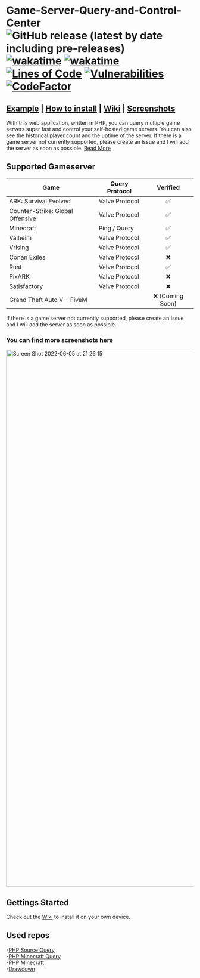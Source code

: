 
# Game-Server-Query-and-Control-Center  ![GitHub release (latest by date including pre-releases)](https://img.shields.io/github/v/release/AunePVP/Game-Server-Query-and-Control-Center?include_prereleases) [![wakatime](https://wakatime.com/badge/github/AunePVP/Game-Server-Query-and-Control-Center.svg)](https://wakatime.com/badge/github/AunePVP/Game-Server-Query-and-Control-Center) [![wakatime](https://img.shields.io/github/languages/top/AunePVP/Game-Server-Query-and-Control-Center)](https://img.shields.io/github/languages/top/AunePVP/Game-Server-Query-and-Control-Center) [![Lines of Code](https://sonarcloud.io/api/project_badges/measure?project=AunePVP_Game-Server-Query-and-Control-Center&metric=ncloc)](https://sonarcloud.io/summary/new_code?id=AunePVP_Game-Server-Query-and-Control-Center) [![Vulnerabilities](https://sonarcloud.io/api/project_badges/measure?project=AunePVP_Game-Server-Query-and-Control-Center&metric=vulnerabilities) ](https://sonarcloud.io/summary/new_code?id=AunePVP_Game-Server-Query-and-Control-Center) [![CodeFactor](https://www.codefactor.io/repository/github/aunepvp/game-server-query-and-control-center/badge)](https://www.codefactor.io/repository/github/aunepvp/game-server-query-and-control-center)
## [Example](https://tracker.iguaserver.de) | [How to install]( https://github.com/AunePVP/Game-Server-Query-and-Control-Center/wiki/Installation ) | [Wiki](https://github.com/AunePVP/Game-Server-Query-and-Control-Center/wiki) | [Screenshots]( https://github.com/AunePVP/Game-Server-Query-and-Control-Center/wiki/Screenshots )
With this web application, written in PHP, you can query multiple game servers super fast and control your self-hosted game servers.
You can also see the historical player count and the uptime of the server. If there is a game server not currently supported, please create an Issue and I will add the server as soon as possible. [Read More]( https://github.com/AunePVP/Game-Server-Query-and-Control-Center/wiki#more-informations)
## Supported Gameserver
| Game                             | Query Protocol |    Verified     |
|----------------------------------|----------------|:---------------:|
| ARK: Survival Evolved            | Valve Protocol |        ✅        |
| Counter-Strike: Global Offensive | Valve Protocol |        ✅        |
| Minecraft                        | Ping / Query   |        ✅        |
| Valheim                          | Valve Protocol |        ✅        |
| Vrising                          | Valve Protocol |        ✅        |
| Conan Exiles                     | Valve Protocol |        ❌        |
| Rust                             | Valve Protocol |        ✅        |
| PixARK                           | Valve Protocol |        ❌        |
| Satisfactory                     | Valve Protocol |        ❌        |
| Grand Theft Auto V - FiveM       |                | ❌ (Coming Soon) |

If there is a game server not currently supported, please create an Issue and I will add the server as soon as possible.

### You can find more screenshots [here]( https://github.com/AunePVP/Game-Server-Query-and-Control-Center/wiki/Screenshots )
<img width="1440" alt="Screen Shot 2022-06-05 at 21 26 15" src="https://user-images.githubusercontent.com/67545895/172096411-86b8529c-653a-4669-a845-540178679375.png">


## Gettings Started

Check out the [Wiki]( https://github.com/AunePVP/Game-Server-Query-and-Control-Center/wiki) to install it on your own device.
<br>


<h2>Used repos</h2>

-[PHP Source Query](https://github.com/xPaw/PHP-Source-Query)<br />
-[PHP Minecraft Query](https://github.com/xPaw/PHP-Minecraft-Query)<br />
-[PHP Minecraft](https://github.com/Spirit55555/PHP-Minecraft)<br />
-[Drawdown](https://github.com/adamvleggett/drawdown)<br />
